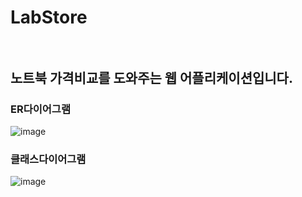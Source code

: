 # LabStore <br><br>

## 노트북 가격비교를 도와주는 웹 어플리케이션입니다.
### ER다이어그램
![image](https://github.com/ParkJuhan94/LabStore/assets/81701212/429235a7-3a3e-46b4-aeea-816f24f7e0d0)
### 클래스다이어그램
![image](https://github.com/ParkJuhan94/LabStore/assets/81701212/3ec2b51b-bb24-41f5-b87b-e1179b4b66a5)

